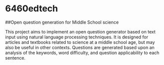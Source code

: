 # 6460edtech
##Open question generation for Middle School science

This project aims to implement an open question generator based on text input using natural language processing techniques. It is designed for articles and textbooks related to science at a middle school age, but may also be useful in other contexts. Questions are generated based upon an analysis of the keywords, word difficulty, and question applicability to each sentence.
